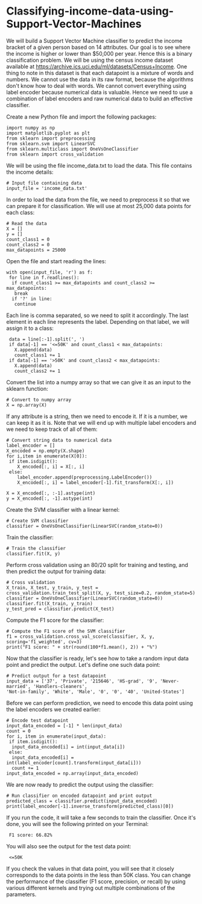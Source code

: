 # Classifying-income-data-using-Support-Vector-Machines
We will build a Support Vector Machine classifier to predict the income bracket of a given person based on 14 attributes. Our goal is to see where the income is higher or lower than $50,000 per year. Hence this is a binary classification problem. We will be using the census
income dataset available at https://archive.ics.uci.edu/ml/datasets/Census+Income.
One thing to note in this dataset is that each datapoint is a mixture of words and numbers.
We cannot use the data in its raw format, because the algorithms don't know how to deal
with words. We cannot convert everything using label encoder because numerical data is
valuable. Hence we need to use a combination of label encoders and raw numerical data to
build an effective classifier.

Create a new Python file and import the following packages:
```
import numpy as np
import matplotlib.pyplot as plt
from sklearn import preprocessing
from sklearn.svm import LinearSVC
from sklearn.multiclass import OneVsOneClassifier
from sklearn import cross_validation
```

We will be using the file income_data.txt to load the data. This file contains the income
details:
```
# Input file containing data
input_file = 'income_data.txt'
```

In order to load the data from the file, we need to preprocess it so that we can prepare it for
classification. We will use at most 25,000 data points for each class:
```
# Read the data
X = []
y = []
count_class1 = 0
count_class2 = 0
max_datapoints = 25000
```

Open the file and start reading the lines:
```
with open(input_file, 'r') as f:
 for line in f.readlines():
  if count_class1 >= max_datapoints and count_class2 >= max_datapoints:
   break
  if '?' in line:
   continue
``` 

Each line is comma separated, so we need to split it accordingly. The last element in each
line represents the label. Depending on that label, we will assign it to a class:
```
 data = line[:-1].split(', ')
 if data[-1] == '<=50K' and count_class1 < max_datapoints:
   X.append(data)
   count_class1 += 1
 if data[-1] == '>50K' and count_class2 < max_datapoints:
   X.append(data)
   count_class2 += 1
 ```
 
Convert the list into a numpy array so that we can give it as an input to the sklearn
function:
```
# Convert to numpy array
X = np.array(X)
```

If any attribute is a string, then we need to encode it. If it is a number, we can keep it as it is.
Note that we will end up with multiple label encoders and we need to keep track of all of
them:
```
# Convert string data to numerical data
label_encoder = []
X_encoded = np.empty(X.shape)
for i,item in enumerate(X[0]):
 if item.isdigit():
    X_encoded[:, i] = X[:, i]
 else:
    label_encoder.append(preprocessing.LabelEncoder())
    X_encoded[:, i] = label_encoder[-1].fit_transform(X[:, i])

X = X_encoded[:, :-1].astype(int)
y = X_encoded[:, -1].astype(int)
```

Create the SVM classifier with a linear kernel:
```
# Create SVM classifier
classifier = OneVsOneClassifier(LinearSVC(random_state=0))
```

Train the classifier:
```
# Train the classifier
classifier.fit(X, y)
```

Perform cross validation using an 80/20 split for training and testing, and then predict the
output for training data:
```
# Cross validation
X_train, X_test, y_train, y_test = cross_validation.train_test_split(X, y, test_size=0.2, random_state=5)
classifier = OneVsOneClassifier(LinearSVC(random_state=0))
classifier.fit(X_train, y_train)
y_test_pred = classifier.predict(X_test)
```

Compute the F1 score for the classifier:
```
# Compute the F1 score of the SVM classifier
f1 = cross_validation.cross_val_score(classifier, X, y, scoring='f1_weighted', cv=3)
print("F1 score: " + str(round(100*f1.mean(), 2)) + "%")
```

Now that the classifier is ready, let's see how to take a random input data point and predict
the output. Let's define one such data point:
```
# Predict output for a test datapoint
input_data = ['37', 'Private', '215646', 'HS-grad', '9', 'Never-married', 'Handlers-cleaners', 
'Not-in-family', 'White', 'Male', '0', '0', '40', 'United-States']
```

Before we can perform prediction, we need to encode this data point using the label
encoders we created earlier:
```
# Encode test datapoint
input_data_encoded = [-1] * len(input_data)
count = 0
for i, item in enumerate(input_data):
 if item.isdigit():
  input_data_encoded[i] = int(input_data[i])
 else:
  input_data_encoded[i] = int(label_encoder[count].transform(input_data[i]))
  count += 1
input_data_encoded = np.array(input_data_encoded)
```

We are now ready to predict the output using the classifier:
```
# Run classifier on encoded datapoint and print output
predicted_class = classifier.predict(input_data_encoded)
print(label_encoder[-1].inverse_transform(predicted_class)[0])
```

If you run the code, it will take a few seconds to train the classifier. Once it's done, you will
see the following printed on your Terminal:
```
 F1 score: 66.82%
``` 
 
You will also see the output for the test data point:
```
 <=50K
``` 
 
If you check the values in that data point, you will see that it closely corresponds to the data
points in the less than 50K class. You can change the performance of the classifier (F1 score,
precision, or recall) by using various different kernels and trying out multiple combinations
of the parameters.

 
